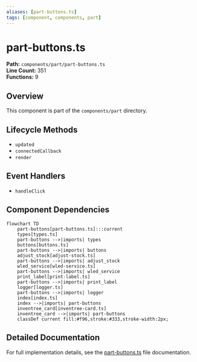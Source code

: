 ```yaml
---
aliases: [part-buttons.ts]
tags: [component, components, part]
---
```


# part-buttons.ts

**Path:** `components/part/part-buttons.ts`  
**Line Count:** 351  
**Functions:** 9  

## Overview

This component is part of the `components/part` directory.

## Lifecycle Methods

- `updated`
- `connectedCallback`
- `render`

## Event Handlers

- `handleClick`

## Component Dependencies

```mermaid
flowchart TD
    part-buttons[part-buttons.ts]:::current
    types[types.ts]
    part-buttons -->|imports| types
    buttons[buttons.ts]
    part-buttons -->|imports| buttons
    adjust_stock[adjust-stock.ts]
    part-buttons -->|imports| adjust_stock
    wled_service[wled-service.ts]
    part-buttons -->|imports| wled_service
    print_label[print-label.ts]
    part-buttons -->|imports| print_label
    logger[logger.ts]
    part-buttons -->|imports| logger
    index[index.ts]
    index -->|imports| part-buttons
    inventree_card[inventree-card.ts]
    inventree_card -->|imports| part-buttons
    classDef current fill:#f96,stroke:#333,stroke-width:2px;
```

## Detailed Documentation

For full implementation details, see the [part-buttons.ts](../files/part-buttons.md) file documentation.

